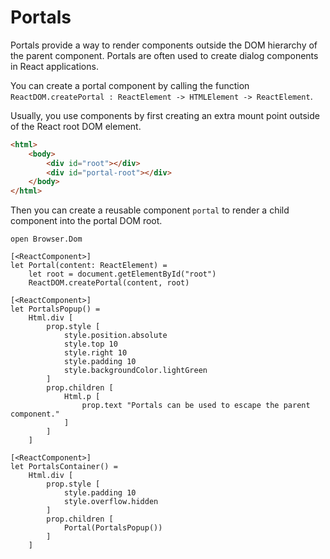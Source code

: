 # Portals

Portals provide a way to render components outside the DOM hierarchy of the parent component. Portals are often used to create dialog components in React applications.

You can create a portal component by calling the function `ReactDOM.createPortal : ReactElement -> HTMLElement -> ReactElement`.

Usually, you use components by first creating an extra mount point outside of the React root DOM element.

```html
<html>
    <body>
        <div id="root"></div>
        <div id="portal-root"></div>
    </body>
</html>
```

Then you can create a reusable component `portal` to render a child component into the portal DOM root.

```fsharp:portals
open Browser.Dom

[<ReactComponent>]
let Portal(content: ReactElement) =
    let root = document.getElementById("root")
    ReactDOM.createPortal(content, root)

[<ReactComponent>]
let PortalsPopup() =
    Html.div [
        prop.style [
            style.position.absolute
            style.top 10
            style.right 10
            style.padding 10
            style.backgroundColor.lightGreen
        ]
        prop.children [
            Html.p [
                prop.text "Portals can be used to escape the parent component."
            ]
        ]
    ]

[<ReactComponent>]
let PortalsContainer() =
    Html.div [
        prop.style [
            style.padding 10
            style.overflow.hidden
        ]
        prop.children [
            Portal(PortalsPopup())
        ]
    ]
```
